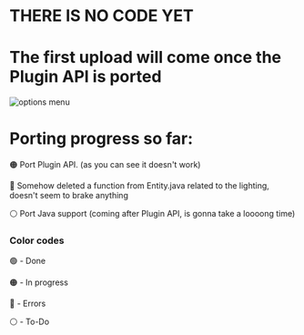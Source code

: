 # **THERE IS NO CODE YET**
# The first upload will come once the Plugin API is ported

![options menu](https://github.com/wxnnvs/ShadersReborn/blob/main/options.png?raw=true)

# Porting progress so far:
🟠 Port Plugin API. (as you can see it doesn't work)

🔴 Somehow deleted a function from Entity.java related to the lighting, doesn't seem to brake anything

⚪ Port Java support (coming after Plugin API, is gonna take a loooong time)

### Color codes
🟢 - Done

🟠 - In progress

🔴 - Errors

⚪ - To-Do
